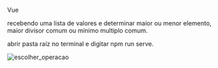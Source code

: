 Vue

recebendo uma lista de valores e determinar maior ou menor elemento, maior divisor comum ou mínimo multiplo comum.


abrir pasta raíz no terminal e digitar npm run serve.


![escolher_operacao](https://user-images.githubusercontent.com/50297646/83974753-050dc180-a8c6-11ea-893d-527b249b3305.jpg)


